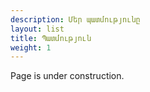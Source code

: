 ```yaml
---
description: Մեր պատմությունը
layout: list
title: Պատմություն
weight: 1
---
```


Page is under construction.
